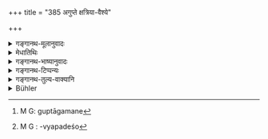 +++
title = "385 अगुप्ते क्षत्रिया-वैश्ये"

+++

<details><summary>गङ्गानथ-मूलानुवादः</summary>

The Brāhmaṇa, approaching an unprotected Vaiśya or Kṣatriya woman, should be fined five hundred, and one thousand for approaching a woman of the lowest order.—(385)
</details>

<details><summary>मेधातिथिः</summary>

ब्राह्मणस्य क्षत्रियाद्यगुप्तास्त्रीगमन उभयोर् दण्डः । **अन्त्यजश्** चण्डालश्वपचादिः । तत्र **सहस्रम्** । तत्रायं सहस्रप्रणदण्डसंग्रहः । ब्राह्मणस्य चतुर्ष्व् अपि वर्णेषु गुप्तागमने सहस्रम् । श्रोत्रियदारेषु प्रवासनाङ्कने । अन्यत्र प्रवासानम् एव । श्रोत्रियडारेषु प्रायश्चित्तमहत्त्वाद् एव कल्प्यते । अगुप्तागमने[^३०४] पञ्चशतानि प्रवासनाङ्कने । यद्य् अप्य् अगुप्तापरदाराव्यपदेश्या[^३०५] भवति विवाहसंस्कारे सति, तथापि स्वैरिणी भर्तृस्वताम् अतिक्रान्ता, अब्राह्मणस्य प्राणान्तो गुप्तागमने दण्डो बलात् । सकामागमने साहस्रो दण्डः प्रवासनाङ्कने च । गुप्तागमने "वैश्यं पञ्चशतं कुर्यात् क्षत्रियं सहस्रिणाम्" (म्ध् ८.३७६) इति ॥ ८.३८५ ॥


[^३०५]:
     M G : -vyapadeśo


[^३०४]:
     M G: guptāgamane
</details>

<details><summary>गङ्गानथ-भाष्यानुवादः</summary>

This is the punishment for the Brāhmaṇa having intercourse with a
*Vaiśya* or a *Kṣatriya* woman.

‘*Of the lowest order*’—*i.e*., the *Caṇḍāla*, the *Śvapaca* and so
forth. In their case the fine shall be one thousand.

The law relating to the fine of thousand ‘*paṇas*’ is briefly as
follows:—For the Brāhmaṇa approaching a protected woman of any of the
four castes, the fine shall be one thousand; and in addition to this for
having intercourse with the wife of a Vedic scholar there shall be both
banishment and branding, while in other oases there shall be banishment
only. We presume this to be the case with the wife of a Vedio Scholar on
the ground that the expiatory rite prescribed in connection with such
intercourse is of a serious character.

For intercourse with an unprotected woman, there shall be a fine of five
hundred in addition to banishment and branding.

Though the unprotected woman may he spoken of as ‘another man’s wife,’
on account of her having undergone the marriage-rites, yet, in reality,
when she becomes loose in her character, she practically ceases to
belong to her husband.

For the non-Brāhmaṇa, there is death-penalty if he approaches by force a
protected woman: for approaching a willing woman, he shall be fined one
thousand, and also banishment and branding;—as laid down under 376
above.—(385)
</details>

<details><summary>गङ्गानथ-टिप्पन्यः</summary>

‘*Antyajastriyam*’—‘Chāṇḍāla woman’ (Medhātithi, Govindarāja, Kullūka
and Rāghavānanda);—‘woman belonging to such castes as washermen,
cobblers, actors, basket-makers, fishermen, *Mādas* and *Bhillas*’
(Nārāyaṇa).

This verse is quoted in *Vivādaratnākara* (p. 394), which adds the
following notes:—‘*Kṣatriyavaiśye*’ is the dual form in the
Accusative;—‘*antyajastrī*’, washerwoman and the like;—in view of what
is said here the death-penalty laid down elsewhere for having recourse
to the ‘*antyaja*’ woman should be understood as meant for men other
than Brāhmaṇas;—in *Vyavahāra-Bālambhaṭṭī* (p. 1008);—and in
*Vivādacintāmaṇi* (p. 108), which explains ‘*antyaja*’ as ‘the
washerwoman, the cobbler, and so forth.’
</details>

<details><summary>गङ्गानथ-तुल्य-वाक्यानि</summary>

**(verses 8.382-385)  
**

See Comparative notes for [Verse
8.382].
</details>

<details><summary>Bühler</summary>

385	A Brahmana who approaches unguarded females (of the) Kshatriya or Vaisya (castes), or a Sudra female, shall be fined five hundred (panas); but (for intercourse with) a female (of the) lowest (castes), one thousand.
</details>

